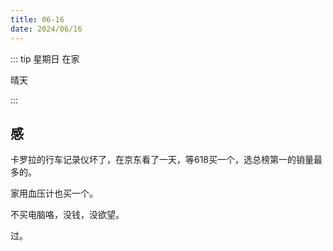 ```yaml
---
title: 06-16
date: 2024/06/16
---
```


::: tip
星期日 在家

晴天

:::

## 感

卡罗拉的行车记录仪坏了，在京东看了一天，等618买一个，选总榜第一的销量最多的。

家用血压计也买一个。

不买电脑咯，没钱，没欲望。

过。